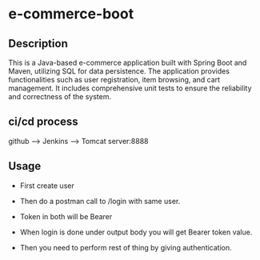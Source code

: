 # e-commerce-boot
## Description
This is a Java-based e-commerce application built with Spring Boot and Maven, utilizing SQL for data persistence. The application provides functionalities such as user registration, item browsing, and cart management. It includes comprehensive unit tests to ensure the reliability and correctness of the system.

## ci/cd process
github --> Jenkins --> Tomcat server:8888

## Usage
- First create user

- Then do a postman call to /login with same user.

- Token in both will be Bearer

- When login is done under output body you will get Bearer token value.

- Then you need to perform rest of thing by giving authentication.
